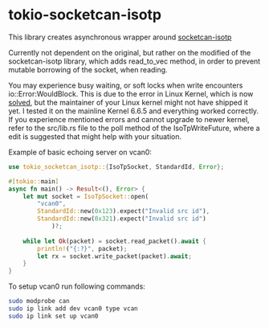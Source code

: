 # tokio-socketcan-isotp

This library creates asynchronous wrapper around [socketcan-isotp](https://github.com/marcelbuesing/socketcan-isotp)

Currently not dependent on the original, but rather on the modified of the socketcan-isotp library, which adds read_to_vec method, in order to prevent mutable borrowing of the socket, when reading. 

You may experience busy waiting, or soft locks when write encounters io::Error:WouldBlock. This is due to the error in Linux Kernel, which is now [solved](https://lore.kernel.org/linux-can/20230818114345.142983-1-lukas.magel@posteo.net/), but the maintainer of your Linux kernel might not have shipped it yet. I tested it on the mainline Kernel 6.6.5 and everything worked correctly. If you experience mentioned errors and cannot upgrade to newer kernel, refer to the src/lib.rs file to the poll method of the IsoTpWriteFuture, where a edit is suggested that might help with your situation.

Example of basic echoing server on vcan0:

```rust
use tokio_socketcan_isotp::{IsoTpSocket, StandardId, Error};

#[tokio::main]
async fn main() -> Result<(), Error> {
    let mut socket = IsoTpSocket::open(
        "vcan0",
        StandardId::new(0x123).expect("Invalid src id"),
        StandardId::new(0x321).expect("Invalid src id")
            )?;
            
    while let Ok(packet) = socket.read_packet().await {
        println!("{:?}", packet);
        let rx = socket.write_packet(packet).await;
    }
}
```

To setup vcan0 run following commands:

```bash
sudo modprobe can
sudo ip link add dev vcan0 type vcan
sudo ip link set up vcan0
```
